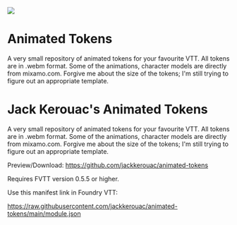 ![](https://img.shields.io/badge/Foundry-v0.7.9-informational)
<!--- Downloads @ Latest Badge -->
<!--- replace <user>/<repo> with your username/repository -->
<!--- ![Latest Release Download Count](https://img.shields.io/github/downloads/jackkerouac/animated-tokens/latest/module.zip) -->

<!--- Forge Bazaar Install % Badge -->
<!--- replace <your-module-name> with the `name` in your manifest -->
<!--- ![Forge Installs](https://img.shields.io/badge/dynamic/json?label=Forge%20Installs&query=package.installs&suffix=%25&url=https%3A%2F%2Fforge-vtt.com%2Fapi%2Fbazaar%2Fpackage%2Fanimated-tokens&colorB=a4dea4) -->

# Animated Tokens
A very small repository of animated tokens for your favourite VTT. All tokens are in .webm format. Some of the animations, character models are directly from mixamo.com. Forgive me about the size of the tokens; I'm still trying to figure out an appropriate template.

# Jack Kerouac's Animated Tokens
A very small repository of animated tokens for your favourite VTT. All tokens are in .webm format. Some of the animations, character models are directly from mixamo.com. Forgive me about the size of the tokens; I'm still trying to figure out an appropriate template.

Preview/Download: https://github.com/jackkerouac/animated-tokens

Requires FVTT version 0.5.5 or higher.

Use this manifest link in Foundry VTT:

https://raw.githubusercontent.com/jackkerouac/animated-tokens/main/module.json